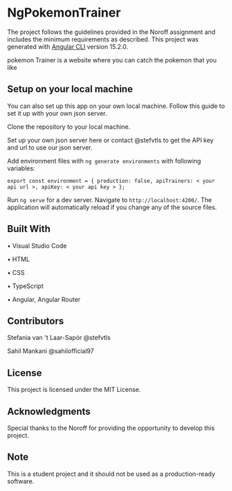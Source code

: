 # NgPokemonTrainer

The project follows the guidelines provided in the Noroff assignment and includes the minimum requirements as described. This project was generated with [Angular CLI](https://github.com/angular/angular-cli) version 15.2.0.

pokemon Trainer is a website where you can catch the pokemon that you like 


## Setup on your local machine

You can also set up this app on your own local machine. Follow this guide to set it up with your own json server.

Clone the repository to your local machine.

Set up your own json server here or contact @stefvtls to get the API key and url to use our json server.


Add environment files with `ng generate environments` with following variables:


`export const environment = {
    production: false,
    apiTrainers: < your api url >,
    apiKey: < your api key >
};`


Run `ng serve` for a dev server. Navigate to `http://localhost:4200/`. The application will automatically reload if you change any of the source files.


## Built With

• Visual Studio Code

• HTML

• CSS

• TypeScript

• Angular, Angular Router


## Contributors

Stefania van 't Laar-Sapór @stefvtls

Sahil Mankani @sahilofficial97



## License
This project is licensed under the MIT License.


## Acknowledgments
Special thanks to the Noroff for providing the opportunity to develop this project.


## Note
This is a student project and it should not be used as a production-ready software.

